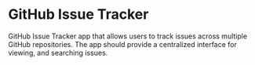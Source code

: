 # GitHub Issue Tracker
GitHub Issue Tracker app that allows users to track issues across multiple GitHub repositories. The app should provide a centralized interface for viewing, and searching issues.
